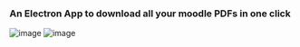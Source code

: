 ### An Electron App to download all your moodle PDFs in one click
![image](https://github.com/user-attachments/assets/dd01cfc0-e877-4843-9511-d866a09f80a8)
![image](https://github.com/user-attachments/assets/f5a12f98-98e0-4780-abc4-d262f7fa0255)
